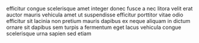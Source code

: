 efficitur congue scelerisque amet integer donec fusce a nec litora velit erat
auctor mauris vehicula amet ut suspendisse efficitur porttitor vitae odio
efficitur sit lacinia non pretium mauris dapibus ex neque aliquam in dictum
ornare sit dapibus sem turpis a fermentum eget lacus vehicula congue
scelerisque urna sapien sed etiam